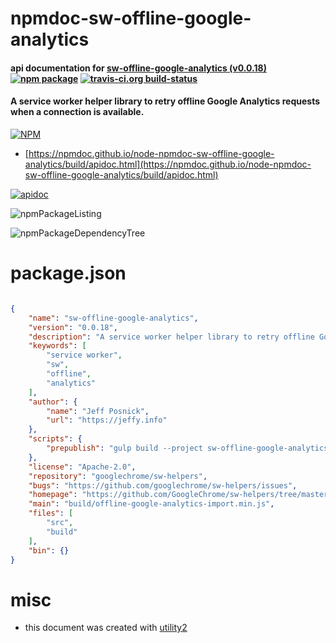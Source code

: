 # npmdoc-sw-offline-google-analytics

#### api documentation for  [sw-offline-google-analytics (v0.0.18)](https://github.com/GoogleChrome/sw-helpers/tree/master/packages/sw-offline-google-analytics)  [![npm package](https://img.shields.io/npm/v/npmdoc-sw-offline-google-analytics.svg?style=flat-square)](https://www.npmjs.org/package/npmdoc-sw-offline-google-analytics) [![travis-ci.org build-status](https://api.travis-ci.org/npmdoc/node-npmdoc-sw-offline-google-analytics.svg)](https://travis-ci.org/npmdoc/node-npmdoc-sw-offline-google-analytics)

#### A service worker helper library to retry offline Google Analytics requests when a connection is available.

[![NPM](https://nodei.co/npm/sw-offline-google-analytics.png?downloads=true&downloadRank=true&stars=true)](https://www.npmjs.com/package/sw-offline-google-analytics)

- [https://npmdoc.github.io/node-npmdoc-sw-offline-google-analytics/build/apidoc.html](https://npmdoc.github.io/node-npmdoc-sw-offline-google-analytics/build/apidoc.html)

[![apidoc](https://npmdoc.github.io/node-npmdoc-sw-offline-google-analytics/build/screenCapture.buildCi.browser.%252Ftmp%252Fbuild%252Fapidoc.html.png)](https://npmdoc.github.io/node-npmdoc-sw-offline-google-analytics/build/apidoc.html)

![npmPackageListing](https://npmdoc.github.io/node-npmdoc-sw-offline-google-analytics/build/screenCapture.npmPackageListing.svg)

![npmPackageDependencyTree](https://npmdoc.github.io/node-npmdoc-sw-offline-google-analytics/build/screenCapture.npmPackageDependencyTree.svg)



# package.json

```json

{
    "name": "sw-offline-google-analytics",
    "version": "0.0.18",
    "description": "A service worker helper library to retry offline Google Analytics requests when a connection is available.",
    "keywords": [
        "service worker",
        "sw",
        "offline",
        "analytics"
    ],
    "author": {
        "name": "Jeff Posnick",
        "url": "https://jeffy.info"
    },
    "scripts": {
        "prepublish": "gulp build --project sw-offline-google-analytics"
    },
    "license": "Apache-2.0",
    "repository": "googlechrome/sw-helpers",
    "bugs": "https://github.com/googlechrome/sw-helpers/issues",
    "homepage": "https://github.com/GoogleChrome/sw-helpers/tree/master/packages/sw-offline-google-analytics",
    "main": "build/offline-google-analytics-import.min.js",
    "files": [
        "src",
        "build"
    ],
    "bin": {}
}
```



# misc
- this document was created with [utility2](https://github.com/kaizhu256/node-utility2)
